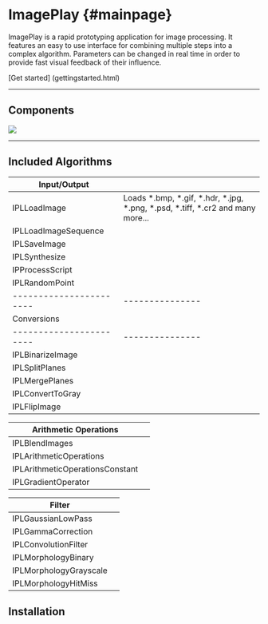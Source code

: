 ImagePlay {#mainpage}
============
ImagePlay is a rapid prototyping application for image processing.
It features an easy to use interface for combining multiple steps into a complex algorithm.
Parameters can be changed in real time in order to provide fast visual feedback of their influence.

[Get started] (gettingstarted.html)

****************************************

Components
---------------------
![](../components.png)

****************************************

Included Algorithms
------------------------

|Input/Output			|				|
|-----------------------|---------------|
|IPLLoadImage 			| Loads *.bmp, *.gif, *.hdr, *.jpg, *.png, *.psd, *.tiff, *.cr2 and many more... |
|IPLLoadImageSequence	|				|
|IPLSaveImage 			|				|
|IPLSynthesize			|				|
|IPProcessScript		|				|
|IPLRandomPoint			|				|
|-----------------------|---------------|
|Conversions			|				|
|-----------------------|---------------|
|IPLBinarizeImage 		|				|
|IPLSplitPlanes			|				|
|IPLMergePlanes 		|				|
|IPLConvertToGray		|				|
|IPLFlipImage			|				|

|Arithmetic Operations	|				|
|-----------------------|---------------|
|IPLBlendImages 		|				|
|IPLArithmeticOperations|				|
|IPLArithmeticOperationsConstant|	 	|
|IPLGradientOperator	|				|

|Filter					|				|
|-----------------------|---------------|
|IPLGaussianLowPass 	|				|
|IPLGammaCorrection		|				|
|IPLConvolutionFilter 	|				|
|IPLMorphologyBinary	|				|
|IPLMorphologyGrayscale	|				|
|IPLMorphologyHitMiss	|				|

Installation
------------